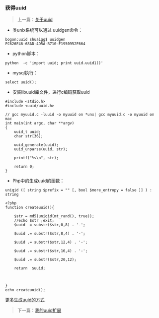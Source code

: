 ### 获得uuid

> 上一篇：[关于uuid](<5.md>)

- 类unix系统可以通过 uuidgen命令：

```
bogon:uuid shuaigg$ uuidgen
FC626F46-68AD-4D5A-B710-F1950952F664
```

- python脚本：

```
python  -c 'import uuid; print uuid.uuid1()'
```

- mysql执行：

```
select uuid();
```
- 安装libuuid库文件，进行c编码获取uuid

```
#include <stdio.h>
#include <uuid/uuid.h>

// gcc myuuid.c -luuid -o myuuid on *unx| gcc myuuid.c -o myuuid on mac
int main(int argc, char **argv)
{
    uuid_t uuid;
    char str[36];
 
    uuid_generate(uuid);
    uuid_unparse(uuid, str);
 
    printf("%s\n", str);
 
    return 0;
}

```



- Php中的生成uuid的函数：

```
uniqid ([ string $prefix = "" [, bool $more_entropy = false ]] ) : string

<?php
function createuuid(){

	$str = md5(uniqid(mt_rand(), true));
	//echo $str ;exit;
	$uuid  = substr($str,0,8) . '-';

	$uuid .= substr($str,8,4) . '-';

	$uuid .= substr($str,12,4) . '-';

	$uuid .= substr($str,16,4) . '-';

	$uuid .= substr($str,20,12);

	return  $uuid;



}
echo createuuid();
```



[更多生成uuid的方式](<https://betterexplained.com/articles/the-quick-guide-to-guids/>)

> 下一篇：[我的uuid扩展](<5.2.md>)

